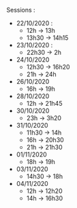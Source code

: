 Sessions :
* 22/10/2020 :
    * 12h -> 13h
    * 13h30 -> 14h15
* 23/10/2020 :
    * 22h30 -> 2h
* 24/10/2020
    * 12h30 -> 16h20
    * 21h -> 24h
* 26/10/2020
    * 16h -> 19h
* 28/10/2020
    * 12h -> 21h45
* 30/10/2020
    * 23h -> 3h20
* 31/10/2020
    * 11h30 -> 14h
    * 16h -> 20h30
    * 21h -> 21h30
* 01/11/2020
    * 18h -> 19h
* 03/11/2020
    * 14h30 -> 18h
* 04/11/2020
    * 12h -> 12h20
    * 14h -> 16h30